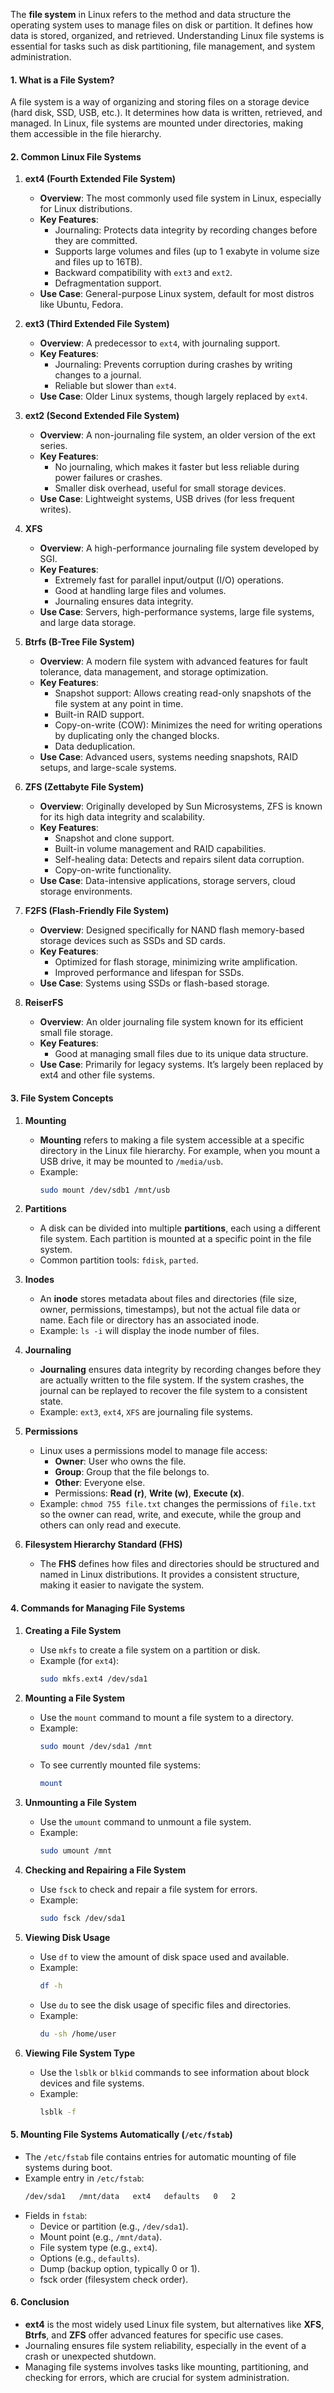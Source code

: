 
The **file system** in Linux refers to the method and data structure the operating system uses to manage files on disk or partition. It defines how data is stored, organized, and retrieved. Understanding Linux file systems is essential for tasks such as disk partitioning, file management, and system administration.

#### 1. **What is a File System?**
A file system is a way of organizing and storing files on a storage device (hard disk, SSD, USB, etc.). It determines how data is written, retrieved, and managed. In Linux, file systems are mounted under directories, making them accessible in the file hierarchy.

#### 2. **Common Linux File Systems**

1. **ext4 (Fourth Extended File System)**
   - **Overview**: The most commonly used file system in Linux, especially for Linux distributions.
   - **Key Features**:
     - Journaling: Protects data integrity by recording changes before they are committed.
     - Supports large volumes and files (up to 1 exabyte in volume size and files up to 16TB).
     - Backward compatibility with `ext3` and `ext2`.
     - Defragmentation support.
   - **Use Case**: General-purpose Linux system, default for most distros like Ubuntu, Fedora.

2. **ext3 (Third Extended File System)**
   - **Overview**: A predecessor to `ext4`, with journaling support.
   - **Key Features**:
     - Journaling: Prevents corruption during crashes by writing changes to a journal.
     - Reliable but slower than `ext4`.
   - **Use Case**: Older Linux systems, though largely replaced by `ext4`.

3. **ext2 (Second Extended File System)**
   - **Overview**: A non-journaling file system, an older version of the ext series.
   - **Key Features**:
     - No journaling, which makes it faster but less reliable during power failures or crashes.
     - Smaller disk overhead, useful for small storage devices.
   - **Use Case**: Lightweight systems, USB drives (for less frequent writes).

4. **XFS**
   - **Overview**: A high-performance journaling file system developed by SGI.
   - **Key Features**:
     - Extremely fast for parallel input/output (I/O) operations.
     - Good at handling large files and volumes.
     - Journaling ensures data integrity.
   - **Use Case**: Servers, high-performance systems, large file systems, and large data storage.

5. **Btrfs (B-Tree File System)**
   - **Overview**: A modern file system with advanced features for fault tolerance, data management, and storage optimization.
   - **Key Features**:
     - Snapshot support: Allows creating read-only snapshots of the file system at any point in time.
     - Built-in RAID support.
     - Copy-on-write (COW): Minimizes the need for writing operations by duplicating only the changed blocks.
     - Data deduplication.
   - **Use Case**: Advanced users, systems needing snapshots, RAID setups, and large-scale systems.

6. **ZFS (Zettabyte File System)**
   - **Overview**: Originally developed by Sun Microsystems, ZFS is known for its high data integrity and scalability.
   - **Key Features**:
     - Snapshot and clone support.
     - Built-in volume management and RAID capabilities.
     - Self-healing data: Detects and repairs silent data corruption.
     - Copy-on-write functionality.
   - **Use Case**: Data-intensive applications, storage servers, cloud storage environments.

7. **F2FS (Flash-Friendly File System)**
   - **Overview**: Designed specifically for NAND flash memory-based storage devices such as SSDs and SD cards.
   - **Key Features**:
     - Optimized for flash storage, minimizing write amplification.
     - Improved performance and lifespan for SSDs.
   - **Use Case**: Systems using SSDs or flash-based storage.

8. **ReiserFS**
   - **Overview**: An older journaling file system known for its efficient small file storage.
   - **Key Features**:
     - Good at managing small files due to its unique data structure.
   - **Use Case**: Primarily for legacy systems. It’s largely been replaced by ext4 and other file systems.

#### 3. **File System Concepts**

1. **Mounting**
   - **Mounting** refers to making a file system accessible at a specific directory in the Linux file hierarchy. For example, when you mount a USB drive, it may be mounted to `/media/usb`.
   - Example:
     ```bash
     sudo mount /dev/sdb1 /mnt/usb
     ```

2. **Partitions**
   - A disk can be divided into multiple **partitions**, each using a different file system. Each partition is mounted at a specific point in the file system.
   - Common partition tools: `fdisk`, `parted`.

3. **Inodes**
   - An **inode** stores metadata about files and directories (file size, owner, permissions, timestamps), but not the actual file data or name. Each file or directory has an associated inode.
   - Example: `ls -i` will display the inode number of files.

4. **Journaling**
   - **Journaling** ensures data integrity by recording changes before they are actually written to the file system. If the system crashes, the journal can be replayed to recover the file system to a consistent state.
   - Example: `ext3`, `ext4`, `XFS` are journaling file systems.

5. **Permissions**
   - Linux uses a permissions model to manage file access:
     - **Owner**: User who owns the file.
     - **Group**: Group that the file belongs to.
     - **Other**: Everyone else.
     - Permissions: **Read (r)**, **Write (w)**, **Execute (x)**.
   - Example: `chmod 755 file.txt` changes the permissions of `file.txt` so the owner can read, write, and execute, while the group and others can only read and execute.

6. **Filesystem Hierarchy Standard (FHS)**
   - The **FHS** defines how files and directories should be structured and named in Linux distributions. It provides a consistent structure, making it easier to navigate the system.

#### 4. **Commands for Managing File Systems**

1. **Creating a File System**
   - Use `mkfs` to create a file system on a partition or disk.
   - Example (for `ext4`):
     ```bash
     sudo mkfs.ext4 /dev/sda1
     ```

2. **Mounting a File System**
   - Use the `mount` command to mount a file system to a directory.
   - Example:
     ```bash
     sudo mount /dev/sda1 /mnt
     ```
   - To see currently mounted file systems:
     ```bash
     mount
     ```

3. **Unmounting a File System**
   - Use the `umount` command to unmount a file system.
   - Example:
     ```bash
     sudo umount /mnt
     ```

4. **Checking and Repairing a File System**
   - Use `fsck` to check and repair a file system for errors.
   - Example:
     ```bash
     sudo fsck /dev/sda1
     ```

5. **Viewing Disk Usage**
   - Use `df` to view the amount of disk space used and available.
   - Example:
     ```bash
     df -h
     ```
   - Use `du` to see the disk usage of specific files and directories.
   - Example:
     ```bash
     du -sh /home/user
     ```

6. **Viewing File System Type**
   - Use the `lsblk` or `blkid` commands to see information about block devices and file systems.
   - Example:
     ```bash
     lsblk -f
     ```

#### 5. **Mounting File Systems Automatically (`/etc/fstab`)**
- The `/etc/fstab` file contains entries for automatic mounting of file systems during boot.
- Example entry in `/etc/fstab`:
  ```bash
  /dev/sda1   /mnt/data   ext4   defaults   0   2
  ```
- Fields in `fstab`:
  - Device or partition (e.g., `/dev/sda1`).
  - Mount point (e.g., `/mnt/data`).
  - File system type (e.g., `ext4`).
  - Options (e.g., `defaults`).
  - Dump (backup option, typically 0 or 1).
  - fsck order (filesystem check order).

#### 6. **Conclusion**
- **ext4** is the most widely used Linux file system, but alternatives like **XFS**, **Btrfs**, and **ZFS** offer advanced features for specific use cases.
- Journaling ensures file system reliability, especially in the event of a crash or unexpected shutdown.
- Managing file systems involves tasks like mounting, partitioning, and checking for errors, which are crucial for system administration.

